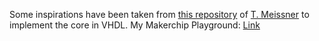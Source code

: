 Some inspirations have been taken from [this repository](https://github.com/tmeissner/lfd111x_building_a_risc-v-cpu_core) of [T. Meissner](https://github.com/tmeissner) to implement the core in VHDL.
My Makerchip Playground: [Link](https://makerchip.com/sandbox/05yf0hlzN/0Z4h7Dg)
